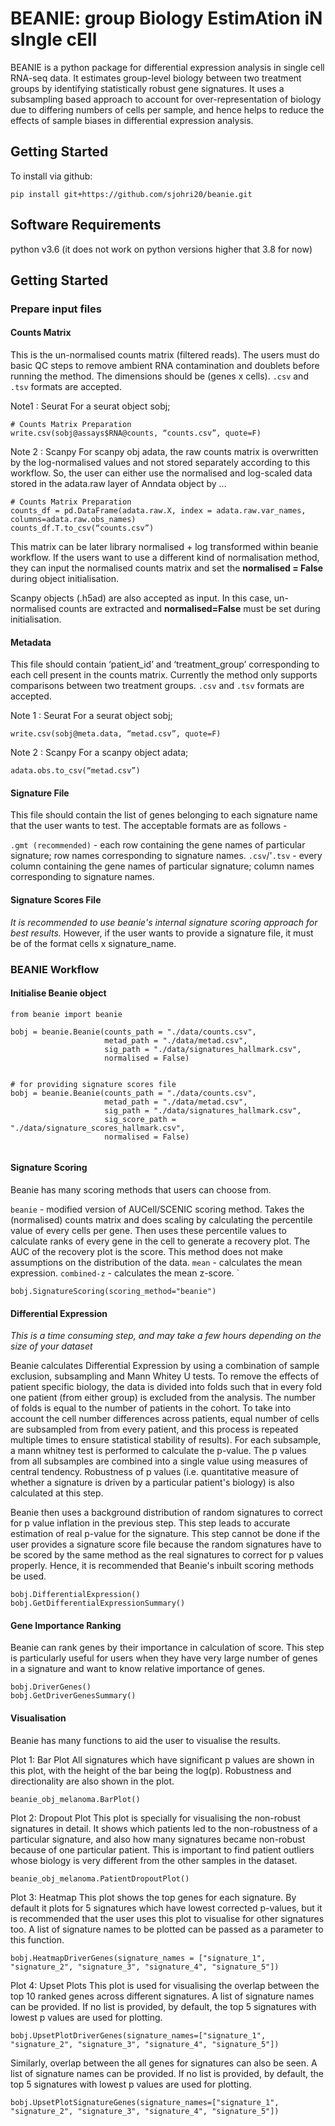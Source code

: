 # BEANIE: group Biology EstimAtion iN sIngle cEll

BEANIE is a python package for differential expression analysis in single cell RNA-seq data. It estimates group-level biology between two treatment groups by identifying statistically robust gene signatures. It uses a subsampling based approach to account for over-representation of biology due to differing numbers of cells per sample, and hence helps to reduce the effects of sample biases in differential expression analysis. 

## Getting Started

To install via github:

```
pip install git+https://github.com/sjohri20/beanie.git
```

## Software Requirements

python v3.6 (it does not work on python versions higher that 3.8 for now)

## Getting Started

### Prepare input files

#### Counts Matrix

This is the un-normalised counts matrix (filtered reads). The users must do basic QC steps to remove ambient RNA contamination and doublets before running the method. The dimensions should be (genes x cells). `.csv` and `.tsv` formats are accepted.

Note1 : Seurat
For a seurat object sobj;

```
# Counts Matrix Preparation
write.csv(sobj@assays$RNA@counts, “counts.csv”, quote=F)
```

Note 2 : Scanpy
For scanpy obj adata, the raw counts matrix is overwritten by the log-normalised values and not stored separately according to this workflow. So, the user can either use the normalised and log-scaled data stored in the adata.raw layer of Anndata object by …

```
# Counts Matrix Preparation
counts_df = pd.DataFrame(adata.raw.X, index = adata.raw.var_names, columns=adata.raw.obs_names)
counts_df.T.to_csv(“counts.csv”)

```

This matrix can be later library normalised + log transformed within beanie workflow. If the users want to use a different kind of normalisation method, they can input the normalised counts matrix and set the **normalised = False** during object initialisation.

Scanpy objects (.h5ad) are also accepted as input. In this case, un-normalised counts are extracted and **normalised=False** must be set during initialisation.

#### Metadata

This file should contain ‘patient_id’ and ‘treatment_group’ corresponding to each cell present in the counts matrix. Currently the method only supports comparisons between two treatment groups.  `.csv` and `.tsv` formats are accepted.

Note 1 : Seurat 
For a seurat object sobj;
```
write.csv(sobj@meta.data, “metad.csv”, quote=F)

```

Note 2 : Scanpy 
For a scanpy object adata;
```
adata.obs.to_csv(“metad.csv”)

```

#### Signature File

This file should contain the list of genes belonging to each signature name that the user wants to test. The acceptable formats are as follows -

`.gmt (recommended)` - each row containing the gene names of particular signature; row names corresponding to signature names.
`.csv`/'`.tsv` - every column containing the gene names of particular signature; column names corresponding to signature names.

#### Signature Scores File

*It is recommended to use beanie's internal signature scoring approach for best results.*
However, if the user wants to provide a signature file, it must be of the format cells x signature_name. 

### BEANIE Workflow

#### Initialise Beanie object

```
from beanie import beanie

bobj = beanie.Beanie(counts_path = "./data/counts.csv",
                     metad_path = "./data/metad.csv",
                     sig_path = "./data/signatures_hallmark.csv",
                     normalised = False)
                     
                     
# for providing signature scores file
bobj = beanie.Beanie(counts_path = "./data/counts.csv",
                     metad_path = "./data/metad.csv",
                     sig_path = "./data/signatures_hallmark.csv",
                     sig_score_path = "./data/signature_scores_hallmark.csv",
                     normalised = False)
                     
```

#### Signature Scoring

Beanie has many scoring methods that users can choose from. 

`beanie` - modified version of AUCell/SCENIC scoring method. Takes the (normalised) counts matrix and does scaling by calculating the percentile value of every cells per gene. Then uses these percentile values to calculate ranks of every gene in the cell to generate a recovery plot. The AUC of the recovery plot is the score. This method does not make assumptions on the distribution of the data.
`mean` - calculates the mean expression.
`combined-z` - calculates the mean z-score.
`

```
bobj.SignatureScoring(scoring_method="beanie")
```

#### Differential Expression

*This is a time consuming step, and may take a few hours depending on the size of your dataset* 

Beanie calculates Differential Expression by using a combination of sample exclusion, subsampling and Mann Whitey U tests. To remove the effects of patient specific biology, the data is divided into folds such that in every fold one patient (from either group) is excluded from the analysis. The number of folds is equal to the number of patients in the cohort. To take into account the cell number differences across patients, equal number of cells are subsampled from from every patient, and this process is repeated multiple times to ensure statistical stability of results). For each subsample, a mann whitney test is performed to calculate the p-value. The p values from all subsamples are combined into a single value using measures of central tendency. Robustness of p values (i.e. quantitative measure of whether a signature is driven by a particular patient's biology) is also calculated at this step.

Beanie then uses a background distribution of random signatures to correct for p value inflation in the previous step. This step leads to accurate estimation of real p-value for the signature.
This step cannot be done if the user provides a signature score file because the random signatures have to be scored by the same method as the real signatures to correct for p values properly. Hence, it is recommended that Beanie's inbuilt scoring methods be used.

```
bobj.DifferentialExpression()
bobj.GetDifferentialExpressionSummary()
```

#### Gene Importance Ranking

Beanie can rank genes by their importance in calculation of score. This step is particularly useful for users when they have very large number of genes in a signature and want to know relative importance of genes.

```
bobj.DriverGenes()
bobj.GetDriverGenesSummary()
```

#### Visualisation

Beanie has many functions to aid the user to visualise the results.

Plot 1: Bar Plot
All signatures which have significant p values are shown in this plot, with the height of the bar being the log(p). Robustness and directionality are also shown in the plot.

```
beanie_obj_melanoma.BarPlot()
```

Plot 2: Dropout Plot
This plot is specially for visualising the non-robust signatures in detail. It shows which patients led to the non-robustness of a particular signature, and also how many signatures became non-robust because of one particular patient. This is important to find patient outliers whose biology is very different from the other samples in the dataset.

```
beanie_obj_melanoma.PatientDropoutPlot()
```

Plot 3: Heatmap
This plot shows the top genes for each signature. By default it plots for 5 signatures which have lowest corrected p-values, but it is recommended that the user uses this plot to visualise for other signatures too. A list of signature names to be plotted can be passed as a parameter to this function.

```
bobj.HeatmapDriverGenes(signature_names = ["signature_1", "signature_2", "signature_3", "signature_4", "signature_5"])
```

Plot 4: Upset Plots
This plot is used for visualising the overlap between the top 10 ranked genes across different signatures. A list of signature names can be provided. If no list is provided, by default, the top 5 signatures with lowest p values are used for plotting.

```
bobj.UpsetPlotDriverGenes(signature_names=["signature_1", "signature_2", "signature_3", "signature_4", "signature_5"])
```

Similarly, overlap between the all genes for signatures can also be seen. A list of signature names can be provided. If no list is provided, by default, the top 5 signatures with lowest p values are used for plotting.

```
bobj.UpsetPlotSignatureGenes(signature_names=["signature_1", "signature_2", "signature_3", "signature_4", "signature_5"])
```



